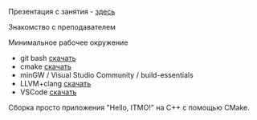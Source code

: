 Презентация с занятия - [здесь](https://niuitmo-my.sharepoint.com/:p:/g/personal/467413_niuitmo_ru/EaRDjPLxZ_pEgNj4BMSnZR4B954px_fu4l6mblfgb3wVjQ)

Знакомство с преподавателем

Минимальное рабочее окружение
- git bash [скачать](https://git-scm.com/downloads)
- cmake [скачать](https://cmake.org/download/)
- minGW / Visual Studio Community / build-essentials
- LLVM+clang [скачать](https://github.com/llvm/llvm-project/releases)
- VSCode [скачать](https://code.visualstudio.com/download)

Сборка просто приложения "Hello, ITMO!" на C++ с помощью CMake.